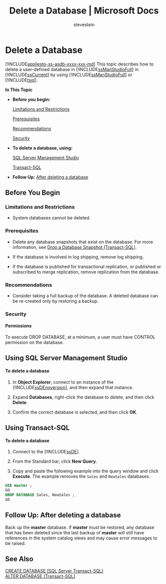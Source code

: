 ﻿---
title: "Delete a Database | Microsoft Docs"
ms.custom: ""
ms.date: "03/14/2017"
ms.prod: sql
ms.prod_service: "database-engine"
ms.component: "databases"
ms.reviewer: ""
ms.suite: "sql"
ms.technology: 
  - "database-engine"
ms.tgt_pltfrm: ""
ms.topic: conceptual
helpviewer_keywords: 
  - "database removal [SQL Server], SQL Server Management Studio"
  - "removing databases"
  - "deleting databases"
  - "dropping databases"
  - "databases [SQL Server], dropping"
  - "database removal [SQL Server]"
ms.assetid: 1fd8c0f5-03e1-449a-af45-b8cacb479d9c
caps.latest.revision: 31
author: "stevestein"
ms.author: "sstein"
manager: craigg
monikerRange: "= azuresqldb-current || >= sql-server-2016 || = sqlallproducts-allversions"
---
# Delete a Database
[!INCLUDE[appliesto-ss-asdb-xxxx-xxx-md](../../includes/appliesto-ss-asdb-xxxx-xxx-md.md)]
  This topic describes how to delete a user-defined database in [!INCLUDE[ssManStudioFull](../../includes/ssmanstudiofull-md.md)] in [!INCLUDE[ssCurrent](../../includes/sscurrent-md.md)] by using [!INCLUDE[ssManStudioFull](../../includes/ssmanstudiofull-md.md)] or [!INCLUDE[tsql](../../includes/tsql-md.md)].  
  
 **In This Topic**  
  
-   **Before you begin:**  
  
     [Limitations and Restrictions](#Restrictions)  
  
     [Prerequisites](#Prerequisites)  
  
     [Recommendations](#Recommendations)  
  
     [Security](#Security)  
  
-   **To delete a database, using:**  
  
     [SQL Server Management Studio](#SSMSProcedure)  
  
     [Transact-SQL](#TsqlProcedure)  
  
-   **Follow Up:**  [After deleting a database](#FollowUp)  
  
##  <a name="BeforeYouBegin"></a> Before You Begin  
  
###  <a name="Restrictions"></a> Limitations and Restrictions  
  
-   System databases cannot be deleted.  
  
###  <a name="Prerequisites"></a> Prerequisites  
  
-   Delete any database snapshots that exist on the database. For more information, see [Drop a Database Snapshot &#40;Transact-SQL&#41;](../../relational-databases/databases/drop-a-database-snapshot-transact-sql.md).  
  
-   If the database is involved in log shipping, remove log shipping.  
  
-   If the database is published for transactional replication, or published or subscribed to merge replication, remove replication from the database.  
  
###  <a name="Recommendations"></a> Recommendations  
  
-   Consider taking a full backup of the database. A deleted database can be re-created only by restoring a backup.  
  
###  <a name="Security"></a> Security  
  
####  <a name="Permissions"></a> Permissions  
 To execute DROP DATABASE, at a minimum, a user must have CONTROL permission on the database.  
  
##  <a name="SSMSProcedure"></a> Using SQL Server Management Studio  
  
#### To delete a database  
  
1.  In **Object Explorer**, connect to an instance of the [!INCLUDE[ssDEnoversion](../../includes/ssdenoversion-md.md)], and then expand that instance.  
  
2.  Expand **Databases**, right-click the database to delete, and then click **Delete**.  
  
3.  Confirm the correct database is selected, and then click **OK**.  
  
##  <a name="TsqlProcedure"></a> Using Transact-SQL  
  
#### To delete a database  
  
1.  Connect to the [!INCLUDE[ssDE](../../includes/ssde-md.md)].  
  
2.  From the Standard bar, click **New Query**.  
  
3.  Copy and paste the following example into the query window and click **Execute**. The example removes the `Sales` and `NewSales` databases.  
  
```sql  
USE master ;  
GO  
DROP DATABASE Sales, NewSales ;  
GO  
```  
  
##  <a name="FollowUp"></a> Follow Up: After deleting a database  
 Back up the **master** database. If **master** must be restored, any database that has been deleted since the last backup of **master** will still have references in the system catalog views and may cause error messages to be raised.  
  
## See Also  
 [CREATE DATABASE &#40;SQL Server Transact-SQL&#41;](../../t-sql/statements/create-database-sql-server-transact-sql.md)   
 [ALTER DATABASE &#40;Transact-SQL&#41;](../../t-sql/statements/alter-database-transact-sql.md)  
  
  
